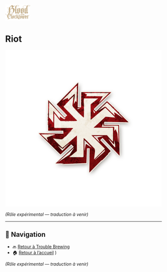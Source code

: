 <p align="left">
  <a href="/botc-fr-bambi/">
    <img src="../images/logo.png" alt="Accueil BotC FR" width="80">
  </a>
</p>

# Riot

![Léviathan](../images/Icon_riot.png)


*(Rôle expérimental — traduction à venir)*  

---

## 📂 Navigation
- 🔙 [Retour à Trouble Brewing](../trouble_brewing.md)
- 🏠 [Retour à l’accueil](../README.md)
)

*(Rôle expérimental — traduction à venir)*  
